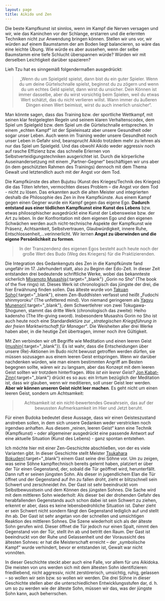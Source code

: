 ```yaml
---
layout: page
title: Aikido und Zen
---
```


<div class="container block" markdown="1">

Die beste Kampfkunst ist sinnlos, wenn im Kampf die Nerven versagen und wir, wie das Kaninchen vor der Schlange, erstarren und die erlernten Techniken nicht zur Anwendung bringen können. Stellen wir uns vor, wir würden auf einem Baumstamm der am Boden liegt balancieren, so wäre das eine leichte Übung. Wie würde es aber aussehen, wenn der selbe Baumstamm eine tiefe Schlucht überspannen würde? Würden wir mit derselben Leichtigkeit darüber spazieren? 

Lieh Tzu hat es sinngemäß folgendermaßen ausgedrückt:

<blockquote><p style="text-align:center;">„Wenn du um Spielgeld spielst, dann bist du ein guter Spieler. Wenn du um deine Gürtelschnalle spielst, beginnst du zu zögern und wenn du um echtes Geld spielst, dann wirst du unsicher. Dein Können ist immer dasselbe, aber du wirst vorsichtig beim Spielen, weil du etwas Wert schätzt, das du nicht verlieren willst. Wann immer du äußeren Dingen einen Wert beimisst, wirst du auch innerlich unsicher“.</p></blockquote>

Man könnte sagen, dass das Training bzw. der sportliche Wettkampf, mit seinen klar festgelegten Regeln und seinem klaren Verhaltenscodex, dem Spiel um Spielgeld bzw. dem Spiel um die Gürtelschnalle entsprechen. In einem „echten Kampf“ ist der Spieleinsatz aber unsere Gesundheit oder sogar unser Leben. Auch wenn im Training weder unsere Gesundheit noch unser Leben in Gefahr sind, beansprucht Aikido trotzdem mehr zu lehren als nur das Spiel um Spielgeld. Und das obwohl Aikido weder aggressiv noch auf rasche Effizienz bzw. das schnelle Erlernen von  Selbstverteidigungstechniken ausgerichtet ist. Durch die körperliche Auseinandersetzung mit einem „Partner-Gegner“ beschäftigen wir uns aber (in dem  geschützten Rahmen des Trainings) dennoch mit dem Thema Gewalt und letztendlich auch mit der Angst vor dem Tod. 

Die Kampfkünste des alten Bujutsu (Kunst des Krieges/Technik des Krieges) die das Töten lehrten, vermochten dieses Problem – die Angst vor dem Tod - nicht zu lösen. Das erkannten auch die alten Meister und integrierten deshalb die Philosophie des Zen in ihre Kampfkünste. Aus einem Kampf gegen einen Gegner wurde ein Kampf gegen das eigene Ego. **Dadurch entstand aus einer tödlichen Kampfkunst eine Kunst des Lebens** bzw. etwas philosophischer ausgedrückt eine Kunst der Lebensweise bzw. der Art zu leben. In der Konfrontation mit dem eigenen Ego und den eigenen Schwächen werden auch nicht-technische Aspekte der Kampfkunst wie Präsenz, Achtsamkeit, Selbstvertrauen, Glaubwürdigkeit, innere Ruhe, Entschlossenheit,...verinnerlicht. Wir lernen **Angst zu überwinden und die eigene Persönlichkeit zu formen**.

<blockquote><p style="text-align:center;">In der Transzendenz des eigenen Egos besteht auch heute noch der große Wert des Budo (Weg des Kriegers) für die Praktizierenden.</p></blockquote>

Die Integration des Gedankenguts des Zen in die Kampfkünste fand ungefähr im 17. Jahrhundert statt, also zu Beginn der Edo-Zeit. In dieser Zeit entstanden drei bedeutende schriftliche Werke, wobei das bekannteste sicherlich [Miyamoto Musashis](https://de.wikipedia.org/wiki/Miyamoto_Musashi){:target="_blank"} „Gorin no Sho“ (The book of the five rings) ist. Dieses Werk ist chronologisch das jüngste der drei, die hier Erwähnung finden sollen. Das älteste wurde von [Takuan Soho](https://de.wikipedia.org/wiki/Takuan_S%C5%8Dh%C5%8D){:target="_blank"}, einem Zen-Buddhisten verfasst und heißt „Fudochi shinmyoroku“ (The unfettered mind). Von niemand geringerem als [Yagyu Munenori](https://de.wikipedia.org/wiki/Yagy%C5%AB_Munenori){:target="_blank"}, dem Schwertlehrer von zwei Tokugawa-Shogunen, stammt das dritte Werk (chronologisch das zweite): Heiho kadensho (The life-giving sword).
Insbesondere Musashis Gorin no Sho ist auch heute noch eine Standardlektüre zur _„strategischen Kriegsführung in der freien Marktwirtschaft für Manager“_. Die Weisheiten aller drei Werke haben aber, in die heutige Zeit übertragen, immer noch ihre Gültigkeit.

Mit Zen verbinden wir oft Begriffe wie Meditation und einen leeren Geist ([mushin](https://de.wikipedia.org/wiki/Mushin){:target="_blank"}). Es ist wahr, dass die Entscheidungen über unsere (Re)-Aktionen im Budo nicht bewusst getroffen werden dürfen, sie müssen sozusagen aus einem leeren Geist entspringen. Wenn wir darüber nachdenken würden, wie man einem bestimmten Angriff am Besten begegnen sollte, wären wir zu langsam, aber das Konzept mit dem leeren Geist sollten wir trotzdem hinterfragen. _Was ist ein leerer Geist?_
[Jon Kabat-Zinn](https://de.wikipedia.org/wiki/Jon_Kabat-Zinn){:target="_blank"} drückt es so aus: ein Irrtum bezüglich der Meditation ist, dass wir glauben, wenn wir meditieren, soll unser Geist leer werden. **Aber wir können unseren Geist nicht leer machen**. Es geht nicht um einen leeren Geist, sondern um Achtsamkeit: 
<blockquote><p style="text-align:center;">Achtsamkeit ist ein nicht-bewertendes Gewahrsein, das auf der bewussten Aufmerksamkeit im Hier und Jetzt beruht.</p></blockquote>

Für einen Budoka bedeutet diese Aussage, dass wir einen Geisteszustand anstreben sollen, in dem sich unsere Gedanken weder verstricken noch irgendwo anhaften. Aus diesem „reinen, leeren Geist“ kann eine Technik (Kampfkunst) – oder allgemeiner ausgedrückt eine passende Antwort auf eine aktuelle Situation (Kunst des Lebens) - ganz spontan entstehen. 

Ich möchte hier mit einer Zen-Geschichte abschließen, von der es viele Varianten gibt. In dieser Geschichte stellt Meister [Tsukahara Bokuden](https://de.wikipedia.org/wiki/Tsukahara_Bokuden){:target="_blank"} einem Gast seine drei Söhne vor. Um zu zeigen, was seine Söhne kampftechnisch bereits gelernt haben, platziert er über der Tür einen Gegenstand, der, sobald die Tür geöffnet wird, herunterfällt. Dann ruft er seinen jüngsten Sohn. Als dieser in jugendlichem Elan die Tür öffnet und der Gegenstand auf ihn zu fallen droht, zieht er blitzschnell sein Schwert und zerschneidet ihn. Der Gast ist sehr beeindruckt vom Selbstbewusstsein und dem Können des jüngsten Sohnes. Die Sache wird mit dem mittleren Sohn wiederholt: Als dieser bei der drohenden Gefahr des herabfallenden Gegenstands auch schon dabei ist sein Schwert zu ziehen, erkennt er aber, dass es keine lebensbedrohliche Situation ist. Daher zieht er sein Schwert nicht sondern fängt den Gegenstand lediglich auf und stellt ihn ab. Der Gast ist sehr angetan von der schnellen und umsichtigen Reaktion des mittleren Sohnes. Die Szene wiederholt sich als der älteste Sohn gerufen wird. Dieser öffnet die Tür jedoch nur einen Spalt, nimmt den Gegenstand von der Tür, stellt ihn ab und betritt den Raum. Der Gast ist beeindruckt von der Ruhe und Gelassenheit und der Voraussicht des ältesten Sohnes: er hat die Meisterschaft erreicht – der „symbolische Kampf“ wurde verhindert, bevor er entstanden ist, Gewalt war nicht vonnöten.

In dieser Geschichte steckt aber auch eine Falle, vor allem für uns Aikidoka. Die meisten von uns werden sich mit dem ältesten Sohn identifizieren: friedliebend, nicht aggressiv, nicht zerstörerisch, umsichtig, ruhig, gelassen – so wollen wir sein bzw. so wollen wir werden. Die drei Söhne in dieser Geschichte stellen aber die unterschiedlichen Entwicklungsstufen dar, d. h. um so zu werden wie der älteste Sohn, müssen wir das, was der jüngste Sohn kann, auch beherrschen.
</div>
